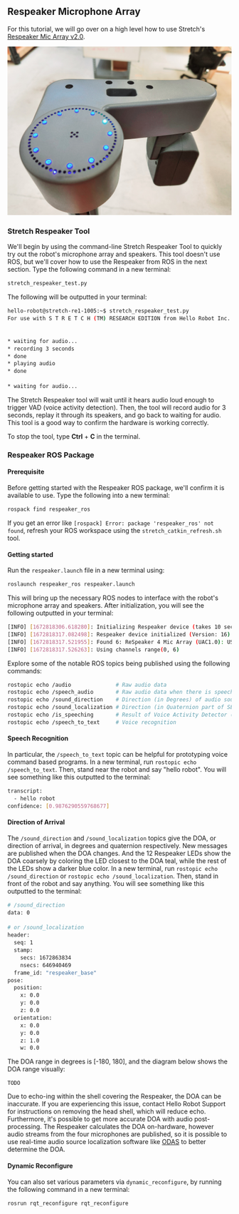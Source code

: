 ## Respeaker Microphone Array

For this tutorial, we will go over on a high level how to use Stretch's [Respeaker Mic Array v2.0](https://wiki.seeedstudio.com/ReSpeaker_Mic_Array_v2.0/).  

<p align="center">
  <img src="https://raw.githubusercontent.com/hello-robot/stretch_tutorials/noetic/images/respeaker.jpg"/>
</p>


### Stretch Respeaker Tool

We'll begin by using the command-line Stretch Respeaker Tool to quickly try out the robot's microphone array and speakers. This tool doesn't use ROS, but we'll cover how to use the Respeaker from ROS in the next section. Type the following command in a new terminal:

```bash
stretch_respeaker_test.py
```

The following will be outputted in your terminal:

```bash
hello-robot@stretch-re1-1005:~$ stretch_respeaker_test.py
For use with S T R E T C H (TM) RESEARCH EDITION from Hello Robot Inc.


* waiting for audio...
* recording 3 seconds
* done
* playing audio
* done

* waiting for audio...
```

The Stretch Respeaker tool will wait until it hears audio loud enough to trigger VAD (voice activity detection). Then, the tool will record audio for 3 seconds, replay it through its speakers, and go back to waiting for audio. This tool is a good way to confirm the hardware is working correctly.

To stop the tool, type **Ctrl** + **C** in the terminal.

### Respeaker ROS Package

#### Prerequisite

Before getting started with the Respeaker ROS package, we'll confirm it is available to use. Type the following into a new terminal:

```bash
rospack find respeaker_ros
```

If you get an error like `[rospack] Error: package 'respeaker_ros' not found`, refresh your ROS workspace using the `stretch_catkin_refresh.sh` tool.

#### Getting started

Run the `respeaker.launch` file in a new terminal using:

```bash
roslaunch respeaker_ros respeaker.launch
```
This will bring up the necessary ROS nodes to interface with the robot's microphone array and speakers. After initialization, you will see the following outputted in your terminal:

```bash
[INFO] [1672818306.618280]: Initializing Respeaker device (takes 10 seconds)
[INFO] [1672818317.082498]: Respeaker device initialized (Version: 16)
[INFO] [1672818317.521955]: Found 6: ReSpeaker 4 Mic Array (UAC1.0): USB Audio (hw:1,0) (channels: 6)
[INFO] [1672818317.526263]: Using channels range(0, 6)
```

Explore some of the notable ROS topics being published using the following commands: 

```bash
rostopic echo /audio              # Raw audio data
rostopic echo /speech_audio       # Raw audio data when there is speech
rostopic echo /sound_direction    # Direction (in Degrees) of audio source
rostopic echo /sound_localization # Direction (in Quaternion part of SE3 pose) of audio source
rostopic echo /is_speeching       # Result of Voice Activity Detector (VAD)
rostopic echo /speech_to_text     # Voice recognition
```

#### Speech Recognition

In particular, the `/speech_to_text` topic can be helpful for prototyping voice command based programs. In a new terminal, run `rostopic echo /speech_to_text`. Then, stand near the robot and say "hello robot". You will see something like this outputted to the terminal:

```bash
transcript:
  - hello robot
confidence: [0.9876290559768677]
```

#### Direction of Arrival

The `/sound_direction` and `/sound_localization` topics give the DOA, or direction of arrival, in degrees and quaternion respectively. New messages are published when the DOA changes. And the 12 Respeaker LEDs show the DOA coarsely by coloring the LED closest to the DOA teal, while the rest of the LEDs show a darker blue color. In a new terminal, run `rostopic echo /sound_direction` or `rostopic echo /sound_localization`. Then, stand in front of the robot and say anything. You will see something like this outputted to the terminal:

```bash
# /sound_direction
data: 0

# or /sound_localization
header:
  seq: 1
  stamp:
    secs: 1672863834
    nsecs: 646940469
  frame_id: "respeaker_base"
pose:
  position:
    x: 0.0
    y: 0.0
    z: 0.0
  orientation:
    x: 0.0
    y: 0.0
    z: 1.0
    w: 0.0
```

The DOA range in degrees is [-180, 180], and the diagram below shows the DOA range visually:

```
TODO
```

Due to echo-ing within the shell covering the Respeaker, the DOA can be inaccurate. If you are experiencing this issue, contact Hello Robot Support for instructions on removing the head shell, which will reduce echo. Furthermore, it's possible to get more accurate DOA with audio post-processing. The Respeaker calculates the DOA on-hardware, however audio streams from the four microphones are published, so it is possible to use real-time audio source localization software like [ODAS](https://wiki.seeedstudio.com/ReSpeaker_Mic_Array_v2.0/#realtime-sound-source-localization-and-tracking) to better determine the DOA.

#### Dynamic Reconfigure

You can also set various parameters via `dynamic_reconfigure`, by running the following command in a new terminal:

```bash
rosrun rqt_reconfigure rqt_reconfigure
```
